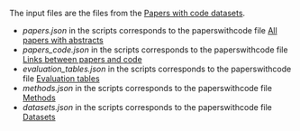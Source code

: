 The input files are the files from the [Papers with code datasets](https://github.com/paperswithcode/paperswithcode-data).

- *papers.json* in the scripts corresponds to the paperswithcode file [All papers with abstracts](https://production-media.paperswithcode.com/about/papers-with-abstracts.json.gz)
- *papers_code.json* in the scripts corresponds to the paperswithcode file [Links between papers and code](https://production-media.paperswithcode.com/about/links-between-papers-and-code.json.gz)
- *evaluation_tables.json* in the scripts corresponds to the paperswithcode file [Evaluation tables](https://production-media.paperswithcode.com/about/evaluation-tables.json.gz)
- *methods.json* in the scripts corresponds to the paperswithcode file [Methods](https://production-media.paperswithcode.com/about/methods.json.gz)
- *datasets.json* in the scripts corresponds to the paperswithcode file [Datasets](https://production-media.paperswithcode.com/about/datasets.json.gz)
